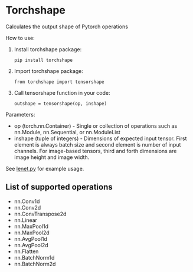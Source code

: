 # Torchshape
Calculates the output shape of Pytorch operations

How to use:

1) Install torchshape package:

    ``pip install torchshape``

2) Import torchshape package:

    ``from torchshape import tensorshape``
    
3) Call tensorshape function in your code:

    ``outshape = tensorshape(op, inshape)``

Parameters:

- op (torch.nn.Container) - Single or collection of operations such as nn.Module, nn.Sequential, or nn.ModuleList
- inshape (tuple of integers) - Dimensions of expected input tensor. First element is always batch size and second element is number of input channels. For image-based tensors, third and forth dimensions are image height and image width.

See [lenet.py](lenet.py) for example usage.

## List of supported operations
- nn.Conv1d
- nn.Conv2d
- nn.ConvTranspose2d
- nn.Linear
- nn.MaxPool1d
- nn.MaxPool2d
- nn.AvgPool1d
- nn.AvgPool2d
- nn.Flatten
- nn.BatchNorm1d
- nn.BatchNorm2d
